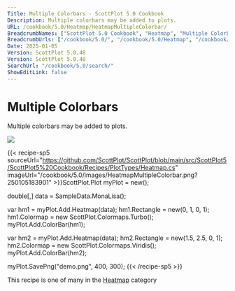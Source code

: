 ```yaml
---
Title: Multiple Colorbars - ScottPlot 5.0 Cookbook
Description: Multiple colorbars may be added to plots.
URL: /cookbook/5.0/Heatmap/HeatmapMultipleColorbar/
BreadcrumbNames: ["ScottPlot 5.0 Cookbook", "Heatmap", "Multiple Colorbars"]
BreadcrumbUrls: ["/cookbook/5.0/", "/cookbook/5.0/Heatmap", "/cookbook/5.0/Heatmap/HeatmapMultipleColorbar"]
Date: 2025-01-05
Version: ScottPlot 5.0.48
Version: ScottPlot 5.0.48
SearchUrl: "/cookbook/5.0/search/"
ShowEditLink: false
---
```



<div class='d-flex align-items-center mt-5'>
<h1 class='me-2 text-dark my-0 border-0'>Multiple Colorbars</h1>
</div>

Multiple colorbars may be added to plots.

[![](/cookbook/5.0/images/HeatmapMultipleColorbar.png?250105183901)](/cookbook/5.0/images/HeatmapMultipleColorbar.png?250105183901)

{{< recipe-sp5 sourceUrl="https://github.com/ScottPlot/ScottPlot/blob/main/src/ScottPlot5/ScottPlot5%20Cookbook/Recipes/PlotTypes/Heatmap.cs" imageUrl="/cookbook/5.0/images/HeatmapMultipleColorbar.png?250105183901" >}}ScottPlot.Plot myPlot = new();

double[,] data = SampleData.MonaLisa();

var hm1 = myPlot.Add.Heatmap(data);
hm1.Rectangle = new(0, 1, 0, 1);
hm1.Colormap = new ScottPlot.Colormaps.Turbo();
myPlot.Add.ColorBar(hm1);

var hm2 = myPlot.Add.Heatmap(data);
hm2.Rectangle = new(1.5, 2.5, 0, 1);
hm2.Colormap = new ScottPlot.Colormaps.Viridis();
myPlot.Add.ColorBar(hm2);

myPlot.SavePng("demo.png", 400, 300);
{{< /recipe-sp5 >}}

<div class='my-5 text-center'>This recipe is one of many in the <a href='/cookbook/5.0/Heatmap'>Heatmap</a> category</div>


